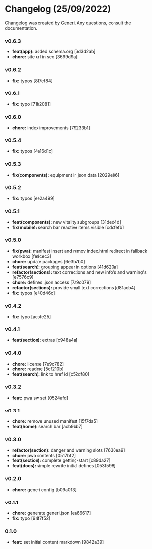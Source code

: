 # Changelog (25/09/2022)

Changelog was created by [Generi](https://github.com/Novout/generi). Any questions, consult the documentation.

### v0.6.3

* **feat(app):** added schema.org [6d3d2ab]
* **chore:** site url in seo [3699d9a]

### v0.6.2

* **fix:** typos [817ef84]

### v0.6.1

* **fix:** typo [71b2081]

### v0.6.0

* **chore:** index improvements [79233b1]

### v0.5.4

* **fix:** typos [4a16d1c]

### v0.5.3

* **fix(components):** equipment in json data [2029e86]

### v0.5.2

* **fix:** typos [ee2a499]

### v0.5.1

* **feat(components):** new vitality subgroups [31ded4d]
* **fix(mobile):** search bar reactive items visible [cdcfefb]

### v0.5.0

* **fix(pwa):** manifest insert and remov index.html redirect in fallback workbox [fe8cec3]
* **chore:** update packages [6e3b7b0]
* **feat(search):** grouping appear in options [41d620a]
* **refactor(sections):** text corrections and new info's and warning's [e7576c9]
* **chore:** defines .json access [7a9c079]
* **refactor(sections):** provide small text corrections [d81acb4]
* **fix:** typos [e40d46c]

### v0.4.2

* **fix:** typo [acbfe25]

### v0.4.1

* **feat(section):** extras [c948a4a]

### v0.4.0

* **chore:** license [7e9c782]
* **chore:** readme [5cf210b]
* **feat(search):** link to href id [c52df80]

### v0.3.2

* **feat:** pwa sw set [0524afd]

### v0.3.1

* **chore:** remove unused manifest [15f7da5]
* **feat(home):** search bar [acb9bb7]

### v0.3.0

* **refactor(section):** danger and warning slots [7630ea9]
* **chore:** pwa contents [0517bf2]
* **feat(section):** complete getting-start [c89da27]
* **feat(docs):** simple rewrite initial defines [053f598]

### v0.2.0

* **chore:** generi config [b09a013]

### v0.1.1

* **chore:** generate generi.json [ea66617]
* **fix:** typo [94f7f52]

### 0.1.0

* **feat:** set initial content markdown [9842a39]
